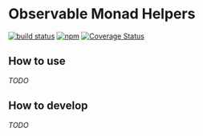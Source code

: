 # Observable Monad Helpers

[![build status](https://github.com/ts-monad/observable-ext/actions/workflows/node.js.yml/badge.svg)](https://github.com/ts-monad/observable-ext/actions/workflows/node.js.yml)
[![npm](https://img.shields.io/npm/v/@ts-monad/observable-ext)](https://www.npmjs.com/package/@ts-monad/observable-ext)
[![Coverage Status](https://coveralls.io/repos/github/ts-monad/observable-ext/badge.svg?branch=master)](https://coveralls.io/github/ts-monad/observable-ext?branch=master)

## How to use

_TODO_

## How to develop

_TODO_
